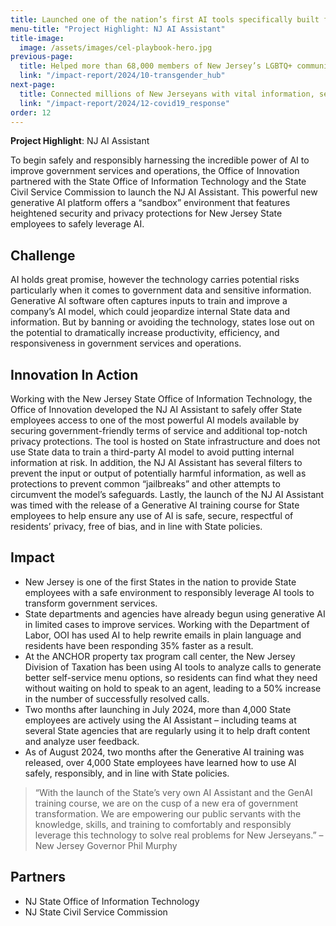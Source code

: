 ```yaml
---
title: Launched one of the nation’s first AI tools specifically built for State employees
menu-title: "Project Highlight: NJ AI Assistant"
title-image:
  image: /assets/images/cel-playbook-hero.jpg
previous-page:
  title: Helped more than 68,000 members of New Jersey’s LGBTQ+ community access critical information and services
  link: "/impact-report/2024/10-transgender_hub"
next-page:
  title: Connected millions of New Jerseyans with vital information, services, and programs
  link: "/impact-report/2024/12-covid19_response"
order: 12
---
```


<div class="usa-alert usa-alert--info usa-alert--no-icon">
    <div class="usa-alert__body">
        <p class="usa-alert__text">
            <strong> Project Highlight</strong>: NJ AI Assistant
        </p>
    </div>
</div>

To begin safely and responsibly harnessing the incredible power of AI to improve government services and operations, the Office of Innovation partnered with the State Office of Information Technology and the State Civil Service Commission to launch the NJ AI Assistant. This powerful new generative AI platform offers a “sandbox” environment that features heightened security and privacy protections for New Jersey State employees to safely leverage AI.

## Challenge

AI holds great promise, however the technology carries potential risks particularly when it comes to government data and sensitive information. Generative AI software often captures inputs to train and improve a company’s AI model, which could jeopardize internal State data and information. But by banning or avoiding the technology, states lose out on the potential to dramatically increase productivity, efficiency, and responsiveness in government services and operations.

## Innovation In Action

Working with the New Jersey State Office of Information Technology, the Office of Innovation developed the NJ AI Assistant to safely offer State employees access to one of the most powerful AI models available by securing government-friendly terms of service and additional top-notch privacy protections. The tool is hosted on State infrastructure and does not use State data to train a third-party AI model to avoid putting internal information at risk. In addition, the NJ AI Assistant has several filters to prevent the input or output of potentially harmful information, as well as protections to prevent common “jailbreaks” and other attempts to circumvent the model’s safeguards. Lastly, the launch of the NJ AI Assistant was timed with the release of a Generative AI training course for State employees to help ensure any use of AI is safe, secure, respectful of residents’ privacy, free of bias, and in line with State policies.

## Impact

- New Jersey is one of the first States in the nation to provide State employees with a safe environment to responsibly leverage AI tools to transform government services.
- State departments and agencies have already begun using generative AI in limited cases to improve services. Working with the Department of Labor, OOI has used AI to help rewrite emails in plain language and residents have been responding 35% faster as a result.
- At the ANCHOR property tax program call center, the New Jersey Division of Taxation has been using AI tools to analyze calls to generate better self-service menu options, so residents can find what they need without waiting on hold to speak to an agent, leading to a 50% increase in the number of successfully resolved calls.
- Two months after launching in July 2024, more than 4,000 State employees are actively using the AI Assistant – including teams at several State agencies that are regularly using it to help draft content and analyze user feedback.
- As of August 2024, two months after the Generative AI training was released, over 4,000 State employees have learned how to use AI safely, responsibly, and in line with State policies.

> “With the launch of the State’s very own AI Assistant and the GenAI training course, we are on the cusp of a new era of government transformation. We are empowering our public servants with the knowledge, skills, and training to comfortably and responsibly leverage this technology to solve real problems for New Jerseyans.” – New Jersey Governor Phil Murphy

## Partners

- NJ State Office of Information Technology
- NJ State Civil Service Commission
